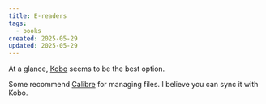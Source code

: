 ```yaml
---
title: E-readers
tags:
  - books
created: 2025-05-29
updated: 2025-05-29
---
```


At a glance, [Kobo](https://www.kobo.com/us/en/ebooks) seems to be the best option.

Some recommend [Calibre](https://calibre-ebook.com/) for managing files. I believe you can sync it with Kobo.